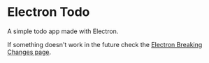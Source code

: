 
# Electron Todo

A simple todo app made with Electron.

If something doesn't work in the future check the [Electron Breaking Changes page](https://github.com/electron/electron/blob/master/docs/api/breaking-changes.md).
